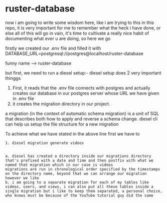 # ruster-database

now i am going to write some wisdom here, like i am trying to this in this repo, it is very important for me to remember what the heck i have done, or else all of this will go in vain, it's time to cultivate a really nice habit of documenting what ever u are doing, so here we go

firstly we created our .env file and filled it with DATABASE_URL=postgresql://postgres@localhost/ruster-database


funny name --> ruster-database

but first, we need to run a diesel setup:-
diesel setup does 2 very important thinggs
1. First, it reads that the .env file connects with postgres and actually creates our database in our postgres server whose URL we have given in .env file
2. it creates the migration directory in our project.

a migration (in the context of automatic schema migration) is a unit of SQL that describes both how to apply and reverse a schema change. 
diesel cli can help us setup the file structure for a new migration

To achieve what we have stated in the above line first we have to 
   
    1. diesel migration generate videos 
    
    
    a. diesel has created a directory inside our migrations directory that's prefixed with a date and time and then postfix with what we named that migration which in our case is videos 
    migrations are run in chronological order specified by the timestamps on the directory name, beyond that we can arrange our migration however we like
    b. i am going to a separate migration for each of my tables like videos, users, and views, i can also put all these tables inside a single migration but i like to keep them separated, a personal choice, who knows must be because of the YouTube tutorial guy did the same 

